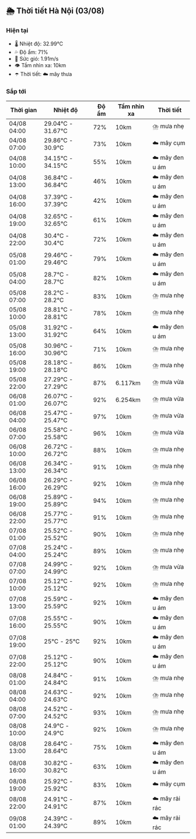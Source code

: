 ## 🌦️ Thời tiết Hà Nội (03/08)

### Hiện tại

- 🌡️ Nhiệt độ: 32.99℃
- 💦 Độ ẩm: 71%
- 💨 Sức gió: 1.91m/s
- 👁️ Tầm nhìn xa: 10km
- ☂️ Thời tiết: ☁️ mây thưa

### Sắp tới

| Thời gian | Nhiệt độ | Độ ẩm | Tầm nhìn xa | Thời tiết |
| --- | --- | --- | --- | --- |
| 04/08 04:00 | 29.04℃ - 31.67℃ | 72% | 10km | ⛈️ mưa nhẹ |
| 04/08 07:00 | 29.86℃ - 30.9℃ | 73% | 10km | ☁️ mây cụm |
| 04/08 10:00 | 34.15℃ - 34.15℃ | 55% | 10km | ☁️ mây đen u ám |
| 04/08 13:00 | 36.84℃ - 36.84℃ | 46% | 10km | ☁️ mây đen u ám |
| 04/08 16:00 | 37.39℃ - 37.39℃ | 42% | 10km | ☁️ mây đen u ám |
| 04/08 19:00 | 32.65℃ - 32.65℃ | 61% | 10km | ☁️ mây đen u ám |
| 04/08 22:00 | 30.4℃ - 30.4℃ | 72% | 10km | ☁️ mây đen u ám |
| 05/08 01:00 | 29.46℃ - 29.46℃ | 79% | 10km | ☁️ mây đen u ám |
| 05/08 04:00 | 28.7℃ - 28.7℃ | 82% | 10km | ☁️ mây đen u ám |
| 05/08 07:00 | 28.2℃ - 28.2℃ | 83% | 10km | ⛈️ mưa nhẹ |
| 05/08 10:00 | 28.81℃ - 28.81℃ | 78% | 10km | ⛈️ mưa nhẹ |
| 05/08 13:00 | 31.92℃ - 31.92℃ | 64% | 10km | ☁️ mây đen u ám |
| 05/08 16:00 | 30.96℃ - 30.96℃ | 71% | 10km | ⛈️ mưa nhẹ |
| 05/08 19:00 | 28.18℃ - 28.18℃ | 86% | 10km | ⛈️ mưa nhẹ |
| 05/08 22:00 | 27.29℃ - 27.29℃ | 87% | 6.117km | ⛈️ mưa vừa |
| 06/08 01:00 | 26.07℃ - 26.07℃ | 92% | 6.254km | ⛈️ mưa vừa |
| 06/08 04:00 | 25.47℃ - 25.47℃ | 97% | 10km | ⛈️ mưa vừa |
| 06/08 07:00 | 25.58℃ - 25.58℃ | 96% | 10km | ⛈️ mưa vừa |
| 06/08 10:00 | 26.72℃ - 26.72℃ | 88% | 10km | ⛈️ mưa nhẹ |
| 06/08 13:00 | 26.34℃ - 26.34℃ | 91% | 10km | ⛈️ mưa nhẹ |
| 06/08 16:00 | 26.29℃ - 26.29℃ | 92% | 10km | ⛈️ mưa nhẹ |
| 06/08 19:00 | 25.89℃ - 25.89℃ | 94% | 10km | ⛈️ mưa nhẹ |
| 06/08 22:00 | 25.77℃ - 25.77℃ | 91% | 10km | ⛈️ mưa nhẹ |
| 07/08 01:00 | 25.52℃ - 25.52℃ | 90% | 10km | ⛈️ mưa nhẹ |
| 07/08 04:00 | 25.24℃ - 25.24℃ | 89% | 10km | ⛈️ mưa nhẹ |
| 07/08 07:00 | 24.99℃ - 24.99℃ | 92% | 10km | ⛈️ mưa vừa |
| 07/08 10:00 | 25.12℃ - 25.12℃ | 92% | 10km | ⛈️ mưa nhẹ |
| 07/08 13:00 | 25.59℃ - 25.59℃ | 92% | 10km | ☁️ mây đen u ám |
| 07/08 16:00 | 25.55℃ - 25.55℃ | 90% | 10km | ☁️ mây đen u ám |
| 07/08 19:00 | 25℃ - 25℃ | 92% | 10km | ☁️ mây đen u ám |
| 07/08 22:00 | 25.12℃ - 25.12℃ | 90% | 10km | ☁️ mây đen u ám |
| 08/08 01:00 | 24.84℃ - 24.84℃ | 91% | 10km | ⛈️ mưa nhẹ |
| 08/08 04:00 | 24.63℃ - 24.63℃ | 92% | 10km | ⛈️ mưa nhẹ |
| 08/08 07:00 | 24.52℃ - 24.52℃ | 93% | 10km | ⛈️ mưa nhẹ |
| 08/08 10:00 | 24.9℃ - 24.9℃ | 92% | 10km | ⛈️ mưa nhẹ |
| 08/08 13:00 | 28.64℃ - 28.64℃ | 75% | 10km | ☁️ mây đen u ám |
| 08/08 16:00 | 30.82℃ - 30.82℃ | 63% | 10km | ☁️ mây đen u ám |
| 08/08 19:00 | 25.92℃ - 25.92℃ | 83% | 10km | ☁️ mây cụm |
| 08/08 22:00 | 24.91℃ - 24.91℃ | 87% | 10km | ☁️ mây rải rác |
| 09/08 01:00 | 24.39℃ - 24.39℃ | 89% | 10km | ☁️ mây rải rác |

